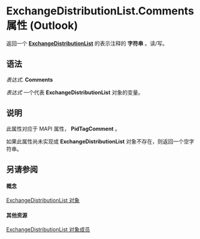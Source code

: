 
# ExchangeDistributionList.Comments 属性 (Outlook)

返回一个 **[ExchangeDistributionList](2830dfba-6c0a-a81f-6b98-92ac2aafb59d.md)** 的表示注释的 **字符串** 。读/写。


## 语法

 _表达式_. **Comments**

 _表达式_ 一个代表 **ExchangeDistributionList** 对象的变量。


## 说明

此属性对应于 MAPI 属性，  **PidTagComment** 。

如果此属性尚未实现或 **ExchangeDistributionList** 对象不存在，则返回一个空字符串。


## 另请参阅


#### 概念


[ExchangeDistributionList 对象](2830dfba-6c0a-a81f-6b98-92ac2aafb59d.md)
#### 其他资源


[ExchangeDistributionList 对象成员](89105487-3e5b-ee8b-02e0-33ad42bd2fbe.md)